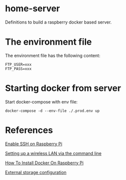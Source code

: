 # home-server

Definitions to build a raspberry docker based server.

# The environment file

The environment file has the following content:

```
FTP_USER=xxx
FTP_PASS=xxx
```

# Starting docker from server

Start docker-compose with env file:

```
docker-compose -d --env-file ./.prod.env up 
```

# References

[Enable SSH on Raspberry Pi](https://www.raspberrypi.org/documentation/remote-access/ssh/)

[Setting up a wireless LAN via the command line](https://www.raspberrypi.org/documentation/configuration/wireless/wireless-cli.md)

[How To Install Docker On Raspberry Pi](https://phoenixnap.com/kb/docker-on-raspberry-pi)

[External storage configuration](https://www.raspberrypi.org/documentation/configuration/external-storage.md)